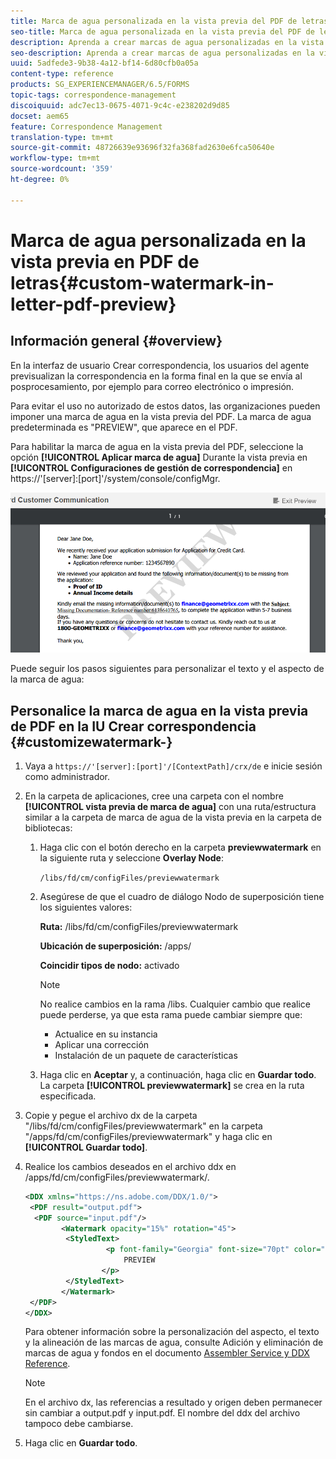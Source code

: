 ```yaml
---
title: Marca de agua personalizada en la vista previa del PDF de letras
seo-title: Marca de agua personalizada en la vista previa del PDF de letras
description: Aprenda a crear marcas de agua personalizadas en la vista previa de PDF de letras.
seo-description: Aprenda a crear marcas de agua personalizadas en la vista previa de PDF de letras.
uuid: 5adfede3-9b38-4a12-bf14-6d80cfb0a05a
content-type: reference
products: SG_EXPERIENCEMANAGER/6.5/FORMS
topic-tags: correspondence-management
discoiquuid: adc7ec13-0675-4071-9c4c-e238202d9d85
docset: aem65
feature: Correspondence Management
translation-type: tm+mt
source-git-commit: 48726639e93696f32fa368fad2630e6fca50640e
workflow-type: tm+mt
source-wordcount: '359'
ht-degree: 0%

---
```



# Marca de agua personalizada en la vista previa en PDF de letras{#custom-watermark-in-letter-pdf-preview}

## Información general {#overview}

En la interfaz de usuario Crear correspondencia, los usuarios del agente previsualizan la correspondencia en la forma final en la que se envía al posprocesamiento, por ejemplo para correo electrónico o impresión.

Para evitar el uso no autorizado de estos datos, las organizaciones pueden imponer una marca de agua en la vista previa del PDF. La marca de agua predeterminada es &quot;PREVIEW&quot;, que aparece en el PDF.

Para habilitar la marca de agua en la vista previa del PDF, seleccione la opción **[!UICONTROL Aplicar marca de agua]** Durante la vista previa en **[!UICONTROL Configuraciones de gestión de correspondencia]** en https://&#39;[server]:[port]&#39;/system/console/configMgr.

![marca de agua predeterminada](assets/default-watermark.png)

Puede seguir los pasos siguientes para personalizar el texto y el aspecto de la marca de agua:

## Personalice la marca de agua en la vista previa de PDF en la IU Crear correspondencia {#customizewatermark-}

1. Vaya a `https://'[server]:[port]'/[ContextPath]/crx/de` e inicie sesión como administrador.
1. En la carpeta de aplicaciones, cree una carpeta con el nombre **[!UICONTROL vista previa de marca de agua]** con una ruta/estructura similar a la carpeta de marca de agua de la vista previa en la carpeta de bibliotecas:

   1. Haga clic con el botón derecho en la carpeta **previewwatermark** en la siguiente ruta y seleccione **Overlay Node**:

      `/libs/fd/cm/configFiles/previewwatermark`

   1. Asegúrese de que el cuadro de diálogo Nodo de superposición tiene los siguientes valores:

      **Ruta:** /libs/fd/cm/configFiles/previewwatermark

      **Ubicación de superposición:** /apps/

      **Coincidir tipos de nodo:** activado

      >[!NOTE]
      >
      >No realice cambios en la rama /libs. Cualquier cambio que realice puede perderse, ya que esta rama puede cambiar siempre que:
      >
      >    
      >    
      >    * Actualice en su instancia
      >    * Aplicar una corrección
      >    * Instalación de un paquete de características


   1. Haga clic en **Aceptar** y, a continuación, haga clic en **Guardar todo**. La carpeta **[!UICONTROL previewwatermark]** se crea en la ruta especificada.



1. Copie y pegue el archivo dx de la carpeta &quot;/libs/fd/cm/configFiles/previewwatermark&quot; en la carpeta &quot;/apps/fd/cm/configFiles/previewwatermark&quot; y haga clic en **[!UICONTROL Guardar todo]**.
1. Realice los cambios deseados en el archivo ddx en /apps/fd/cm/configFiles/previewwatermark/.

   ```xml
   <DDX xmlns="https://ns.adobe.com/DDX/1.0/">
    <PDF result="output.pdf">
     <PDF source="input.pdf"/>
           <Watermark opacity="15%" rotation="45">
            <StyledText>
                     <p font-family="Georgia" font-size="70pt" color="black" font-weight="bold">
                         PREVIEW
                    </p>
            </StyledText>
           </Watermark>
    </PDF>
   </DDX>
   ```

   Para obtener información sobre la personalización del aspecto, el texto y la alineación de las marcas de agua, consulte Adición y eliminación de marcas de agua y fondos en el documento [Assembler Service y DDX Reference](https://help.adobe.com/en_US/livecycle/11.0/ddxRef.pdf).

   >[!NOTE]
   >
   >En el archivo dx, las referencias a resultado y origen deben permanecer sin cambiar a output.pdf y input.pdf. El nombre del ddx del archivo tampoco debe cambiarse.

1. Haga clic en **Guardar todo**.

